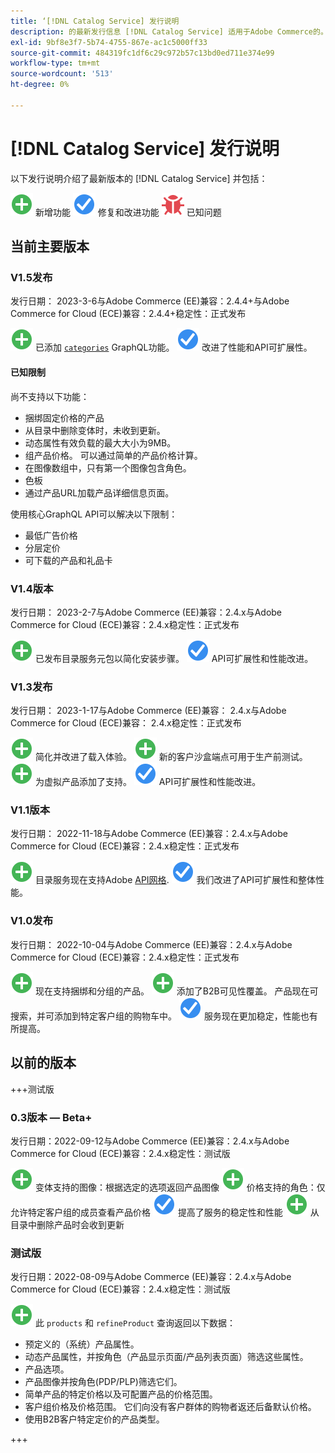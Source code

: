 ```yaml
---
title: ‘[!DNL Catalog Service] 发行说明
description: 的最新发行信息 [!DNL Catalog Service] 适用于Adobe Commerce的。
exl-id: 9bf8e3f7-5b74-4755-867e-ac1c5000ff33
source-git-commit: 484319fc1df6c29c972b57c13bd0ed711e374e99
workflow-type: tm+mt
source-wordcount: '513'
ht-degree: 0%

---
```


# [!DNL Catalog Service] 发行说明

以下发行说明介绍了最新版本的 [!DNL Catalog Service] 并包括：

![新](../assets/new.svg) 新增功能
![修复](../assets/fix.svg) 修复和改进功能
![错误](../assets/bug.svg) 已知问题

## 当前主要版本

### V1.5发布

发行日期： 2023-3-6与Adobe Commerce (EE)兼容：2.4.4+与Adobe Commerce for Cloud (ECE)兼容：2.4.4+稳定性：正式发布

![新](../assets/new.svg) 已添加 [`categories`](https://developer.adobe.com/commerce/webapi/graphql/schema/catalog-service/queries/categories/) GraphQL功能。
![修复](../assets/fix.svg) 改进了性能和API可扩展性。

#### 已知限制

尚不支持以下功能：

* 捆绑固定价格的产品
* 从目录中删除变体时，未收到更新。
* 动态属性有效负载的最大大小为9MB。
* 组产品价格。 可以通过简单的产品价格计算。
* 在图像数组中，只有第一个图像包含角色。
* 色板
* 通过产品URL加载产品详细信息页面。

使用核心GraphQL API可以解决以下限制：

* 最低广告价格
* 分层定价
* 可下载的产品和礼品卡

### V1.4版本

发行日期： 2023-2-7与Adobe Commerce (EE)兼容：2.4.x与Adobe Commerce for Cloud (ECE)兼容：2.4.x稳定性：正式发布

![新](../assets/new.svg) 已发布目录服务元包以简化安装步骤。
![修复](../assets/fix.svg) API可扩展性和性能改进。

### V1.3发布

发行日期： 2023-1-17与Adobe Commerce (EE)兼容： 2.4.x与Adobe Commerce for Cloud (ECE)兼容： 2.4.x稳定性：正式发布

![新](../assets/new.svg) 简化并改进了载入体验。
![新](../assets/new.svg) 新的客户沙盒端点可用于生产前测试。
![新](../assets/new.svg) 为虚拟产品添加了支持。
![修复](../assets/fix.svg) API可扩展性和性能改进。

### V1.1版本

发行日期： 2022-11-18与Adobe Commerce (EE)兼容：2.4.x与Adobe Commerce for Cloud (ECE)兼容：2.4.x稳定性：正式发布

![新](../assets/new.svg) 目录服务现在支持Adobe [API网格](https://developer.adobe.com/graphql-mesh-gateway/).
![修复](../assets/fix.svg) 我们改进了API可扩展性和整体性能。

### V1.0发布

发行日期： 2022-10-04与Adobe Commerce (EE)兼容：2.4.x与Adobe Commerce for Cloud (ECE)兼容：2.4.x稳定性：正式发布

![新](../assets/new.svg) 现在支持捆绑和分组的产品。
![新](../assets/new.svg) 添加了B2B可见性覆盖。 产品现在可搜索，并可添加到特定客户组的购物车中。
![修复](../assets/fix.svg) 服务现在更加稳定，性能也有所提高。

## 以前的版本

+++测试版

### 0.3版本 — Beta+

发行日期：2022-09-12与Adobe Commerce (EE)兼容：2.4.x与Adobe Commerce for Cloud (ECE)兼容：2.4.x稳定性：测试版

![新](../assets/new.svg) 变体支持的图像：根据选定的选项返回产品图像
![新](../assets/new.svg) 价格支持的角色：仅允许特定客户组的成员查看产品价格
![修复](../assets/fix.svg) 提高了服务的稳定性和性能
![新](../assets/new.svg) 从目录中删除产品时会收到更新

### 测试版

发行日期：2022-08-09与Adobe Commerce (EE)兼容：2.4.x与Adobe Commerce for Cloud (ECE)兼容：2.4.x稳定性：测试版

![新](../assets/new.svg) 此 `products` 和 `refineProduct` 查询返回以下数据：

* 预定义的（系统）产品属性。
* 动态产品属性，并按角色（产品显示页面/产品列表页面）筛选这些属性。
* 产品选项。
* 产品图像并按角色(PDP/PLP)筛选它们。
* 简单产品的特定价格以及可配置产品的价格范围。
* 客户组价格及价格范围。 它们向没有客户群体的购物者返还后备默认价格。
* 使用B2B客户特定定价的产品类型。

+++